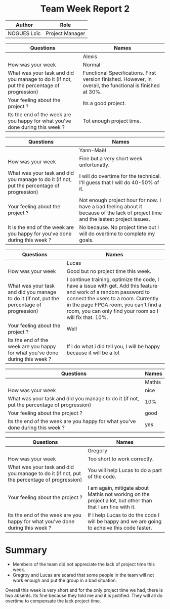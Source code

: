<h1 align="center"> Team Week Report 2 </h1>

|Author|Role|
|------|----|
|NOGUES Loïc|Project Manager|

| Questions                                                                                  | Names  |
| ------------------------------------------------------------------------------------------ | ------ |
|                                                                                            | Alexis |
| How was your week                                                                          | Normal       |
| What was your task and did you manage to do it (if not, put the percentage of progression) |Functional Specifications. First version finished. However, in overall, the functional is finished at 30%.        |
| Your feeling about the project ?                                                           | Its a good project. | 
| Its the end of the week are you happy for what you've done during this week ?              | Tot enough project time.  |




| Questions                                                                                  | Names     |
| ------------------------------------------------------------------------------------------ | --------- |
|                                                                                            | Yann-Maël |
| How was your week                                                                          | Fine but a very short week unfortunatly.         |
| What was your task and did you manage to do it (if not, put the percentage of progression) | I will do overtime for the technical. I'll guess that I will do 40-50% of it.         |
| Your feeling about the project ?                                                           | Not enough project hour for now. I have a bad feeling about it because of the lack of project time and the lastest project issues.          |
| It is the end of the week are you happy for you've done during this week ?              | No because. No project time but I will do overtime to complete my goals.          |


| Questions                                                                                  | Names |
| ------------------------------------------------------------------------------------------ | ----- |
|                                                                                            | Lucas |
| How was your week                                                                          | Good but no project time this week.      |
| What was your task and did you manage to do it (if not, put the percentage of progression) |I continue training, optimize the code, I have a issue with get. Add this feature and work of a random password to connect the users to a room. Currently in the page FPGA room, you can't find a room, you can only find your room so I will fix that. 10%.    |
| Your feeling about the project ?                                                           | Well |
| Its the end of the week are you happy for what you've done during this week ?              | If I do what i did tell you, I will be happy because it will be a lot      |

| Questions                                                                                  | Names  |
| ------------------------------------------------------------------------------------------ | ------ |
|                                                                                            | Mathis |
| How was your week                                                                          |nice        |
| What was your task and did you manage to do it (if not, put the percentage of progression) | 10%      |
| Your feeling about the project ?                                                           |good        |
| Its the end of the week are you happy for what you've done during this week ?              | yes

| Questions                                                                                  | Names   |
| ------------------------------------------------------------------------------------------ | ------- |
|                                                                                            | Gregory |
| How was your week                                                                          | Too short to work correctly.      |
| What was your task and did you manage to do it (if not, put the percentage of progression) | You will help Lucas to do a part of the code.        |
| Your feeling about the project ?                                                           | I am again, mitigate about Mathis not working on the project a lot, but other than that I am fine with it.        |
| Its the end of the week are you happy for what you've done during this week ?              | If I help Lucas to do the code I will be happy and we are going to acheive this code faster.        |  |

# Summary

- Members of the team did not appreciate the lack of project time this week.
- Gregroy and Lucas are scared that some people in the team will not work enough and put the group in a bad situation.


Overall this week is very short and for the only project time we had, there is two absents. Its fine because they told me and it is justified.
They will all do overtime to compensate the lack project time.

